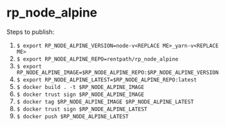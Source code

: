 # rp_node_alpine

Steps to publish:

1. `$ export RP_NODE_ALPINE_VERSION=node-v<REPLACE ME>_yarn-v<REPLACE ME>`
1. `$ export RP_NODE_ALPINE_REPO=rentpath/rp_node_alpine`
1. `$ export RP_NODE_ALPINE_IMAGE=$RP_NODE_ALPINE_REPO:$RP_NODE_ALPINE_VERSION`
1. `$ export RP_NODE_ALPINE_LATEST=$RP_NODE_ALPINE_REPO:latest`
1. `$ docker build . -t $RP_NODE_ALPINE_IMAGE`
1. `$ docker trust sign $RP_NODE_ALPINE_IMAGE`
1. `$ docker tag $RP_NODE_ALPINE_IMAGE $RP_NODE_ALPINE_LATEST`
1. `$ docker trust sign $RP_NODE_ALPINE_LATEST`
1. `$ docker push $RP_NODE_ALPINE_LATEST`
